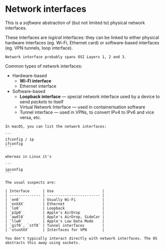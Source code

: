# Network interfaces

This is a _software_ abstraction of (but not limited to) physical network interfaces.

These interfaces are _logical_ interfaces: they can be linked to either physical hardware interfaces (eg. Wi-Fi, Ethernet card) or software-based interfaces (eg. VPN tunnels, loop interface).

~~~admonish info title="OSI layers"
Network interface probably spans OSI Layers 1, 2 and 3.
~~~

Common types of network interfaces:

- Hardware-based
  - **Wi-Fi interface**
  - Ethernet interface
- Software-based
  - **Loopback interface** — special network interface used by a device to send _packets_ to itself
  - Virtual Network Interface — used in containerisation software
  - Tunnel interface — used in VPNs, to convert IPv4 to IPv6 and vice versa, etc.

````admonish tip
In macOS, you can list the network interfaces:

```
ifconfig / ip
ifconfig
```

whereas in Linux it's

```
ipconfig
```

The usual suspects are:

| Interface      | Use                      |
| -------------- | ------------------------ |
| `en0`          | Usually Wi-Fi            |
| `enXXX`        | Ethernet                 |
| `lo0`          | Loopback                 |
| `p2p0`         | Apple's AirDrop          |
| `awdl0`        | Apple's AirDrop, SideCar |
| `llw0`         | Apple's Low Data Mode    |
| `gif0`, `stf0` | Tunnel interfaces        |
| `utunXXX`      | Interfaces for VPN       |

````

~~~admonish note
You don't typically interact directly with network interfaces. The OS abstracts this away using sockets.
~~~
